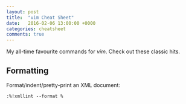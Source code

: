 ```yaml
---
layout: post
title:  "vim Cheat Sheet"
date:   2016-02-06 13:00:00 +0000
categories: cheatsheet
comments: true
---
```


My all-time favourite commands for _vim_. Check out these classic hits.

## Formatting

Format/indent/pretty-print an XML document:

    :%!xmllint --format %


